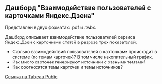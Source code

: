 ## Дашборд "Взаимодействие пользователей с карточками Яндекс.Дзена"
Представлен в двух форматах: .pdf и .twbx.

Дашборд описывает взаимодействие пользователей сервиса Яндекс.Дзен с карточками статей в разрезе трех показателей:
* Сколько взаимодействий пользователей с карточками происходит в системе (по темам карточек)? В том числе накопительный график. 
* Как много карточек генерируют источники с разными темами? 
* Как соотносятся темы карточек и темы источников?

[Ссылка на Tableau Public](https://public.tableau.com/views/__16697576356670/sheet1?:language=en-US&:display_count=n&:origin=viz_share_link)
